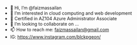 - 👋 Hi, I’m @faizmassailan
- 👀 I’m interested in cloud computing and web development
- 🌱 Certified in AZ104 Azure Administrator Associate
- 💞️ I’m looking to collaborate on ...
- 📫 How to reach me: faizmassailan@gmail.com
- IG: https://www.instagram.com/blckpgeon/

<!---
faizmassailan/faizmassailan is a ✨ special ✨ repository because its `README.md` (this file) appears on your GitHub profile.
You can click the Preview link to take a look at your changes.
--->
